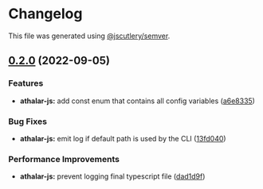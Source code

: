 # Changelog

This file was generated using [@jscutlery/semver](https://github.com/jscutlery/semver).

## [0.2.0](https://github.com/IgnisDa/temp/compare/athalar-js-0.1.0...athalar-js-0.2.0) (2022-09-05)


### Features

* **athalar-js:** add const enum that contains all config variables ([a6e8335](https://github.com/IgnisDa/temp/commit/a6e83356929a795e59e5c7d978ca2862dbd9731f))


### Bug Fixes

* **athalar-js:** emit log if default path is used by the CLI ([13fd040](https://github.com/IgnisDa/temp/commit/13fd0405fd0c8d5b18d8aeaa9b1e860bde80d0d1))


### Performance Improvements

* **athalar-js:** prevent logging final typescript file ([dad1d9f](https://github.com/IgnisDa/temp/commit/dad1d9f705541907af934164d373e05d3e4f8457))
